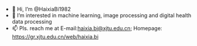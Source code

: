- 👋 Hi, I’m @HaixiaBi1982
- 👀 I’m interested in machine learning, image processing and digital health data processing
- 📫 Pls. reach me at E-mail:haixia.bi@xjtu.edu.cn;  Homepage: https://gr.xjtu.edu.cn/web/haixia.bi

<!---
HaixiaBi1982/HaixiaBi1982 is a ✨ special ✨ repository because its `README.md` (this file) appears on your GitHub profile.
You can click the Preview link to take a look at your changes.
--->
